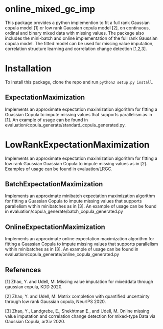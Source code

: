 # online_mixed_gc_imp
This package provides a python implemention to fit a full rank Gaussian copula model [1] or low rank Gaussian copula model [2], on continuous, ordinal and binary mixed data with missing values. The package also includes the mini-batch and online implementation of the full rank Gaussian copula model. The fitted model can be used for missing value imputation, correlation structure learning and correlation change detection [1,2,3].

# Installation

To install this package, clone the repo and run `python3 setup.py install`.

## ExpectationMaximization
Implements an approximate expectation maximization algorithm for fitting a Guassian Copula to impute missing values that supports parallelism as in [1]. An example of usage can be found in evaluation/copula_generate/standard_copula_generated.py. 

# LowRankExpectationMaximization
Implements an approximate expectation maximization algorithm for fitting a low rank Gaussian Guassian Copula to impute missing values as in [2]. Examples of usage can be found in evaluation/LRGC. 


## BatchExpectationMaximization
Implements an approximate minibatch expectation maximization algorithm for fitting a Guassian Copula to impute missing values that supports parallelism within minibatches as in [3]. An example of usage can be found in evaluation/copula_generate/batch_copula_generated.py

## OnlineExpectationMaximization
Implements an approximate online expectation maximization algorithm for fitting a Guassian Copula to impute missing values that supports parallelism within minibatches as in [3]. An example of usage can be found in evaluation/copula_generate/online_copula_generated.py



## References
[1] Zhao, Y. and Udell, M. Missing value imputation for mixeddata through gaussian copula, KDD 2020.

[2] Zhao, Y. and Udell, M. Matrix completion with quantified uncertainty through low rank Gaussian copula, NeurIPS 2020.

[3] Zhao, Y., Landgrebe, E., Shekhtman E., and Udell, M. Online missing value imputation and correlation change detection for mixed-type Data via Gaussian Copula, arXiv 2020.
